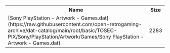 <table>
<tr><th>Name</th><th>Size</th></tr>
<tr><td>[Sony PlayStation - Artwork - Games.dat](https://raw.githubusercontent.com/open-retrogaming-archive/dat-catalog/main/root/basic/TOSEC-PIX/Sony/PlayStation/Artwork/Games/Sony PlayStation - Artwork - Games.dat)</td><td>2283</td></tr>
</table>
